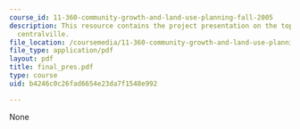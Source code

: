 ```yaml
---
course_id: 11-360-community-growth-and-land-use-planning-fall-2005
description: This resource contains the project presentation on the topic envisioning
  centralville.
file_location: /coursemedia/11-360-community-growth-and-land-use-planning-fall-2005/b4246c0c26fad6654e23da7f1548e992_final_pres.pdf
file_type: application/pdf
layout: pdf
title: final_pres.pdf
type: course
uid: b4246c0c26fad6654e23da7f1548e992

---
```

None